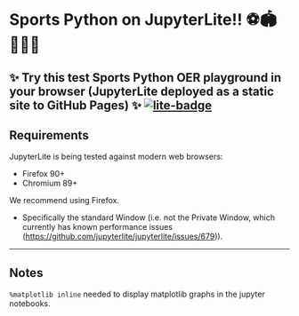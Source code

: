 # Sports Python on JupyterLite!! ⚽🏟️🏃‍♀️🏃

## ✨ Try this test Sports Python OER playground in your browser (JupyterLite deployed as a static site to GitHub Pages) ✨ [![lite-badge](https://jupyterlite.rtfd.io/en/latest/_static/badge.svg)](https://sportspython.github.io/jupyterlite_test)

## Requirements

JupyterLite is being tested against modern web browsers:

- Firefox 90+
- Chromium 89+

We recommend using Firefox.
  * Specifically the standard Window (i.e. not the Private Window, which currently has known performance issues (https://github.com/jupyterlite/jupyterlite/issues/679)).

---
## Notes
`%matplotlib inline` needed to display matplotlib graphs in the jupyter notebooks.
